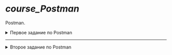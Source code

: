 # ***course_Postman***

Postman.
<details><summary>Первое задание по Postman</summary>

Коллекция [тут](https://github.com/nN1ce/course_Postman/blob/main/QA_Course_VadimKs_33Gr.postman_collection.json)

Создать запросы в Postman.

```
Protocol: http
IP: 162.55.220.72
Port: 5005

EP_1
Method: GET
EndPoint: /get_method
request url params: 
 name: str
 age: int

response: 
[
    “Str”,
    “Str”
]

***

EP_2
Method: POST
EndPoint: /user_info_3
request form data: 
 name: str
 age: int
 salary: int

response: 
{'name': name,
          'age': age,
          'salary': salary,
          'family': {'children': [['Alex', 24], ['Kate', 12]],
                     'u_salary_1_5_year': salary * 4}


***

EP_3
Method: GET
EndPoint: /object_info_1
request url params: 
 name: str
 age: int
 weight: int

response: 
{'name': name,
          'age': age,
          'daily_food': weight * 0.012,
          'daily_sleep': weight * 2.5}


***

EP_4
Method: GET
EndPoint: /object_info_2
request url params: 
 name: str
 age: int
 salary: int

response: 
{'start_qa_salary': salary,
          'qa_salary_after_6_months': salary * 2,
          'qa_salary_after_12_months': salary * 2.7,
          'qa_salary_after_1.5_year': salary * 3.3,
          'qa_salary_after_3.5_years': salary * 3.8,
          'person': {'u_name': [user_name, salary, age],
                     'u_age': age,
                     'u_salary_5_years': salary * 4.2}
          }


***

EP_5
Method: GET
EndPoint: /object_info_3
request url params: 
 name: str
 age: int
 salary: int

response: 
{'name': name,
          'age': age,
          'salary': salary,
          'family': {'children': [['Alex', 24], ['Kate', 12]],
                     'pets': {'cat':{'name':'Sunny',
                                     'age': 3},
                              'dog':{'name':'Luky',
                                     'age': 4}},
                     'u_salary_1_5_year': salary * 4}
          }


***

EP_6
Method: GET
EndPoint: /object_info_4
request url params: 
 name: str
 age: int
 salary: int

response: 
{'name': name,
          'age': int(age),
          'salary': [salary, str(salary * 2), str(salary * 3)]


***

EP_7
Method: POST
EndPoint: /user_info_2
request form data: 
 name: str
 age: int
 salary: int

response: 
{'start_qa_salary': salary,
          'qa_salary_after_6_months': salary * 2,
          'qa_salary_after_12_months': salary * 2.7,
          'qa_salary_after_1.5_year': salary * 3.3,
          'qa_salary_after_3.5_years': salary * 3.8,
          'person': {'u_name': [user_name, salary, age],
                     'u_age': age,
                     'u_salary_5_years': salary * 4.2}
          }
          
```
          
</details>      

***

<details><summary>Второе задание по Postman</summary>
    
Коллекция [тут](https://github.com/nN1ce/course_Postman/blob/main/QA_Course_VadimKs_33Gr.postman_collection.json)
    
HW_2 Postman


http://162.55.220.72:5005/first
1. Отправить запрос.
2. Статус код 200
```
pm.test("Проверка на статус-код 200", function () {
    pm.response.to.have.status(200);
});
```
3. Проверить, что в body приходит правильный string.
```
pm.test("В body приходит правильный string", function () {
    pm.expect(pm.response.text()).to.include("This is the first responce from server!ss");
});
```
***
http://162.55.220.72:5005/user_info_3
1. Отправить запрос.
2. Статус код 200.
```
pm.test("Status code is 200", function () {
    pm.response.to.have.status(200);
});
```
3. Спарсить response body в json.
```
var resp = pm.response.json();
```
4. Проверить, что name в ответе равно name s request (name вбить руками.)
```
pm.test("Req_name_Resp_name_Check_Manual", function () {
    pm.expect(resp.name).to.eql("Evgen");
});
```
5. Проверить, что age в ответе равно age s request (age вбить руками.)
```
pm.test("Resp.age = Req.age Check_Manual", function () {
    pm.expect(+resp.age).to.eql(32);
});
```
6. Проверить, что salary в ответе равно salary s request (salary вбить руками.)
```
pm.test("Resp.salary = Req.salary Check_Manual", function () {
    pm.expect(resp.salary).to.eql(7000);
});
```
7. Спарсить request.
```
var req = request.data;
```
8. Проверить, что name в ответе равно name s request (name забрать из request.)
```
pm.test('Req_name_Resp_name_Check_Auto', function () {
    pm.expect(resp.name).to.eql(req.name);
});
```
9. Проверить, что age в ответе равно age s request (age забрать из request.)
```
pm.test('Req_age_Resp_age_Check_Auto', function () {
    pm.expect(resp.age).to.eql(req.age);
});
```
10. Проверить, что salary в ответе равно salary s request (salary забрать из request.)
```
pm.test("Req_salary_Resp_salary_Check_Auto", function () {
    pm.expect(+req.salary).to.eql(resp.salary);
});
```
11. Вывести в консоль параметр family из response.
```
console.log(resp.family);
```
12. Проверить что u_salary_1_5_year в ответе равно salary*4 (salary забрать из request)
```
pm.test("Resp_salary_Req_salary*4_Check", function () {
    pm.expect(resp.family.u_salary_1_5_year).to.eql(req.salary * 4);
});
```
***
http://162.55.220.72:5005/object_info_3
1. Отправить запрос.
2. Статус код 200.
```
pm.test("Status code is 200", function () {
    pm.response.to.have.status(200);
});
```
3. Спарсить response body в json.
```
var resp = pm.response.json();
```
4. Спарсить request.
```
var req_url = pm.request.url.query.toObject();
```
5. Проверить, что name в ответе равно name s request (name забрать из request.)
```
pm.test("resp_name = req_name_Check_Auto", function () {
    pm.expect(resp.name).to.eql(req_url.name);
});
```
6. Проверить, что age в ответе равно age s request (age забрать из request.)
```
pm.test("resp_age = req_age_Check_Auto", function () {
    pm.expect(resp.age).to.eql(req_url.age);
});
```
7. Проверить, что salary в ответе равно salary s request (salary забрать из request.)
```
pm.test("resp_salary = req_salary_Check_Auto", function () {
    pm.expect(resp.salary).to.eql(+req_url.salary);
});
```
8. Вывести в консоль параметр family из response.
```
console.log(resp.family);
```
9. Проверить, что у параметра dog есть параметры name.
```
pm.test("dog have name Check", function () {
    pm.expect(resp.family.pets.dog).to.have.property('name');
});
```
10. Проверить, что у параметра dog есть параметры age.
```
pm.test("dog have age Check", function () {
    pm.expect(resp.family.pets.dog).to.have.property('age');
});
```
11. Проверить, что параметр name имеет значение Luky.
```
pm.test("name = Luky Check", function () {
    pm.expect(resp.family.pets.dog.name).to.eql('Luky');
});
```
12. Проверить, что параметр age имеет значение 4.
```
pm.test("age = 4 Check", function () {
    pm.expect(resp.family.pets.dog.age).to.eql(4);
});
```
***
http://162.55.220.72:5005/object_info_4
1. Отправить запрос.
2. Статус код 200.
```
pm.test("Status code is 200", function () {
    pm.response.to.have.status(200);
});
```
3. Спарсить response body в json.
```
var resp = pm.response.json();
```
4. Спарсить request.
```
var req = pm.request.url.query.toObject();
```
5. Проверить, что name в ответе равно name s request (name забрать из request.)
```
pm.test("resp_name = resp_name Check", function () {
    pm.expect(resp.name).to.eql(req.name);
});
```
6. Проверить, что age в ответе равно age из request (age забрать из request.)
```
pm.test("resp.age = req.age Check", function () {
    pm.expect(resp.age).to.eql(+req.age);
});
```
7. Вывести в консоль параметр salary из request.
```
console.log(req.salary);
```
8. Вывести в консоль параметр salary из response.
```
console.log(resp.salary);
```
9. Вывести в консоль 0-й элемент параметра salary из response.
```
console.log(resp.salary[0]);
```
10. Вывести в консоль 1-й элемент параметра salary параметр salary из response.
```
console.log(resp.salary[1]);
```
11. Вывести в консоль 2-й элемент параметра salary параметр salary из response.
```
console.log(resp.salary[2]);
```
12. Проверить, что 0-й элемент параметра salary равен salary из request (salary забрать из request.)
```
pm.test("resp.salary[0] = req.salary", function () {
    pm.expect(resp.salary[0]).to.eql(+req.salary);
});
```
13. Проверить, что 1-й элемент параметра salary равен salary*2 из request (salary забрать из request.)
```
pm.test("resp.salary[1] = req.slasry * 2", function (){
    pm.expect(+resp.salary[1]).to.eql(req.salary * 2);
});
```
14. Проверить, что 2-й элемент параметра salary равен salary*3 из request (salary забрать из request.)
```
pm.test("resp.salary[2] = req.salary * 3", function (){
    pm.expect(+resp.salary[2]).to.eql(req.salary * 3);
});
```
15. Создать в окружении переменную name
```

```
16. Создать в окружении переменную age
```

```
17. Создать в окружении переменную salary
```

```
18. Передать в окружение переменную name
```
pm.environment.set("name", resp.name);
```
19. Передать в окружение переменную age
```
pm.environment.set("age", resp.age);
```
20. Передать в окружение переменную salary
```
pm.environment.set("salary", resp.salary [0]);
```
21. Написать цикл который выведет в консоль по порядку элементы списка из параметра salary.
```
for (let i = 0; i <= resp.salary.length -1; i++) {
	console.log(resp.salary[i]);
};
```
***
http://162.55.220.72:5005/user_info_2
1. Вставить параметр salary из окружения в request
2. Вставить параметр age из окружения в age
3. Вставить параметр name из окружения в name
4. Отправить запрос.
5. Статус код 200
```
pm.test("Status code is 200", function () {
    pm.response.to.have.status(200);
});
```
6. Спарсить response body в json.
```
var resp = pm.response.json();
```
7. Спарсить request.
```
var req = request.data;
```
8. Проверить, что json response имеет параметр start_qa_salary
```
pm.test("resp have start_qa_salary", function () {
    pm.expect(resp).to.have.property("start_qa_salary");
});
```
9. Проверить, что json response имеет параметр qa_salary_after_6_months
```
pm.test("resp have qa_salary_after_6_months", function () {
    pm.expect(resp).to.have.property("qa_salary_after_6_months");
});
```
10. Проверить, что json response имеет параметр qa_salary_after_12_months
```
pm.test("resp have qa_salary_after_12_months", function () {
    pm.expect(resp).to.have.property("qa_salary_after_12_months");
});
```
11. Проверить, что json response имеет параметр qa_salary_after_1.5_year
```
pm.test("resp have qa_salary_after_1.5_year", function () {
    pm.expect(resp).to.have.property("qa_salary_after_1.5_year");
});
```
12. Проверить, что json response имеет параметр qa_salary_after_3.5_years
```
pm.test("resp have qa_salary_after_3.5_years", function () {
    pm.expect(resp).to.have.property("qa_salary_after_3.5_years");
});
```
13. Проверить, что json response имеет параметр person
```
pm.test("resp have person", function () {
    pm.expect(resp).to.have.property("person");
});
```
14. Проверить, что параметр start_qa_salary равен salary из request (salary забрать из request.)
```
pm.test("start_qa_salary = req.salary", function () {
    pm.expect(resp.start_qa_salary).to.eql(+req.salary);
});
```
15. Проверить, что параметр qa_salary_after_6_months равен salary*2 из request (salary забрать из request.)
```
pm.test("resp.qa_salary_after_6 = req.salary * 2", function () {
    pm.expect(resp.qa_salary_after_6_months).to.eql(req.salary * 2);
});
```
16. Проверить, что параметр qa_salary_after_12_months равен salary*2.7 из request (salary забрать из request.)
```
pm.test("qa_salary_after_12_months = salary * 2.7", function () {
    pm.expect(resp.qa_salary_after_12_months).to.eql(req.salary * 2.7);
});
```
17. Проверить, что параметр qa_salary_after_1.5_year равен salary*3.3 из request (salary забрать из request.)
```
pm.test("qa_salary_after_1.5_year = salary * 3.3", function () {
    pm.expect(resp['qa_salary_after_1.5_year']).to.eql(req.salary * 3.3);
});
```
18. Проверить, что параметр qa_salary_after_3.5_years равен salary*3.8 из request (salary забрать из request.)
```
pm.test("qa_salary_after_3.5_years = salary * 3.8", function () {
    pm.expect(resp['qa_salary_after_3.5_years']).to.eql(req.salary * 3.8);
});

```
19. Проверить, что в параметре person, 1-й элемент из u_name равен salary из request (salary забрать из request.)
```
pm.test("resp.person.u_name[1] = req.salary", function () {
    pm.expect(resp.person.u_name[1]).to.eql(+req.salary);
});
```
20. Проверить, что что параметр u_age равен age из request (age забрать из request.)
```
pm.test("resp.person.u_age = req.age", function () {
    pm.expect(resp.person.u_age).to.eql(+req.age);
});
```
21. Проверить, что параметр u_salary_5_years равен salary*4.2 из request (salary забрать из request.)
```
pm.test("resp.person.u_salary_5_years = req.salary * 4.2", function () {
    pm.expect(resp.person.u_salary_5_years).to.eql(req.salary * 4.2);
});
```
22. ***Написать цикл который выведет в консоль по порядку элементы списка из параметра person.
```
for(var key in resp.person) {
   if(typeof(resp.person[key]) == 'object'){
       for(let i = 0; i <= Object.keys(resp.person[key]).length; i++){
           console.log(resp.person[key][i]);
       }
   }
   else if(typeof(resp.person[key]) != 'object') {
        console.log(resp.person[key]);
   }
}
```

02.01.2023
Postman_tests
</details>
